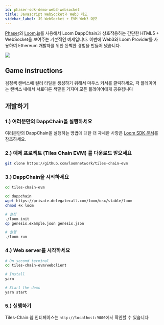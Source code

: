 ```yaml
---
id: phaser-sdk-demo-web3-websocket
title: Javascript WebSocket과 Web3 데모
sidebar_label: JS WebSocket + EVM Web3 데모
---
```

[Phaser](http://phaser.io)와 [Loom.js](https://github.com/loomnetwork/loom-js)를 사용해서 Loom DappChain과 상호작용하는 간단한 HTML5 + WebSocket을 보여주는 기본적인 예제입니다. 이번에 Web3와 Loom Provider를 사용하여 Ethereum 개발자를 위한 완벽한 경험을 만들어 냈습니다.

![](/developers/docs/img/websocket_evm.gif)

## Game instructions

검정색 캔버스에 컬러 타일을 생성하기 위해서 마우스 커서를 클릭하세요, 각 플레이어는 캔버스 내에서 서로다른 색깔을 가지며 모든 플레이어에게 공유됩니다

## 개발하기

### 1.) 여러분만의 DappChain을 실행하세요

여러분만의 DappChain을 실행하는 방법에 대한 더 자세한 사항은 [Loom SDK 문서](https://loomx.io/developers/docs/en/prereqs.html)를 참조하세요.

### 2.) 예제 프로젝트 (Tiles Chain EVM) 를 다운로드 받으세요

```bash
git clone https://github.com/loomnetwork/tiles-chain-evm
```

### 3.) DappChain을 시작하세요

```bash
cd tiles-chain-evm

cd dappchain
wget https://private.delegatecall.com/loom/osx/stable/loom
chmod +x loom

# 설정
./loom init
cp genesis.example.json genesis.json

# 실행
./loom run
```

### 4.) Web server를 시작하세요

```bash
# On second terminal
cd tiles-chain-evm/webclient

# Install
yarn

# Start the demo
yarn start
```

### 5.) 실행하기

Tiles-Chain 웹 인터페이스는 `http://localhost:9000`에서 확인할 수 있습니다